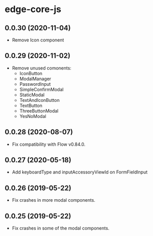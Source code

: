# edge-core-js

## 0.0.30 (2020-11-04)

- Remove Icon component

## 0.0.29 (2020-11-02)

- Remove unused comonents:
  - IconButton
  - ModalManager
  - PasswordInput
  - SimpleConfirmModal
  - StaticModal
  - TextAndIconButton
  - TextButton
  - ThreeButtonModal
  - YesNoModal

## 0.0.28 (2020-08-07)

- Fix compatibility with Flow v0.84.0.

## 0.0.27 (2020-05-18)

- Add keyboardType and inputAccessoryViewId on FormFieldInput

## 0.0.26 (2019-05-22)

- Fix crashes in more modal components.

## 0.0.25 (2019-05-22)

- Fix crashes in some of the modal components.
